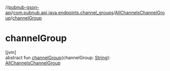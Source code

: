 //[pubnub-gson-api](../../../index.md)/[com.pubnub.api.java.endpoints.channel_groups](../index.md)/[AllChannelsChannelGroup](index.md)/[channelGroup](channel-group.md)

# channelGroup

[jvm]\
abstract fun [channelGroup](channel-group.md)(channelGroup: [String](https://docs.oracle.com/javase/8/docs/api/java/lang/String.html)): [AllChannelsChannelGroup](index.md)
